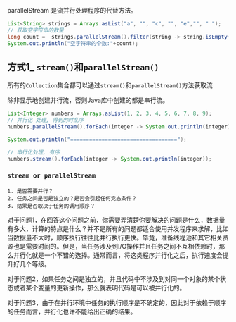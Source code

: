 parallelStream 是流并行处理程序的代替方法。

```java
List<String> strings = Arrays.asList("a", "", "c", "", "e","", " ");
// 获取空字符串的数量
long count =  strings.parallelStream().filter(string -> string.isEmpty()).count();
System.out.println("空字符串的个数:"+count);
```





## 方式1_ `stream()`和`parallelStream()`

所有的`Collection`集合都可以通过`stream()`和`parallelStream()`方法获取流

除非显示地创建并行流，否则Java库中创建的都是串行流。

```java
List<Integer> numbers = Arrays.asList(1, 2, 3, 4, 5, 6, 7, 8, 9);
// 并行化 处理, 得到的时乱序
numbers.parallelStream().forEach(integer -> System.out.println(integer));

System.out.println("==================================");

// 串行化处理, 有序
numbers.stream().forEach(integer -> System.out.println(integer));
```

### `stream or parallelStream`

```
1. 是否需要并行？  
2. 任务之间是否是独立的？是否会引起任何竞态条件？  
3. 结果是否取决于任务的调用顺序？ 
```



对于问题1，在回答这个问题之前，你需要弄清楚你要解决的问题是什么，数据量有多大，计算的特点是什么？并不是所有的问题都适合使用并发程序来求解，比如当数据量不大时，顺序执行往往比并行执行更快。毕竟，准备线程池和其它相关资源也是需要时间的。但是，当任务涉及到I/O操作并且任务之间不互相依赖时，那么并行化就是一个不错的选择。通常而言，将这类程序并行化之后，执行速度会提升好几个等级。

对于问题2，如果任务之间是独立的，并且代码中不涉及到对同一个对象的某个状态或者某个变量的更新操作，那么就表明代码是可以被并行化的。

对于问题3，由于在并行环境中任务的执行顺序是不确定的，因此对于依赖于顺序的任务而言，并行化也许不能给出正确的结果。

